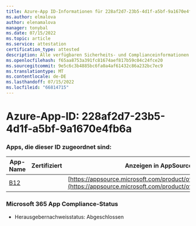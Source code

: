 ```yaml
---
title: Azure-App ID-Informationen für 228af2d7-23b5-4d1f-a5bf-9a1670e4fb6a
ms.author: elmalova
author: elenamalova
manager: tonybal
ms.date: 07/15/2022
ms.topic: article
ms.service: attestation
certification_type: attested
description: Alle verfügbaren Sicherheits- und Complianceinformationen für 228af2d7-23b5-4d1f-a5bf-9a1670e4fb6a.
ms.openlocfilehash: f65aa8753a391fc81674aef817b59c04c24fce20
ms.sourcegitcommit: 9e5c6c3b4885bc6fa0a4af61432c86a232bc7ec9
ms.translationtype: MT
ms.contentlocale: de-DE
ms.lasthandoff: 07/15/2022
ms.locfileid: "66814715"
---
```

# <a name="azure-app-id-228af2d7-23b5-4d1f-a5bf-9a1670e4fb6a"></a>Azure-App-ID: 228af2d7-23b5-4d1f-a5bf-9a1670e4fb6a


### <a name="apps-associated-with-this-id"></a>Apps, die dieser ID zugeordnet sind:
| **App-Name** | **Zertifiziert** | **Anzeigen in AppSource** |
|--------------|---------------|-----------------------|
| [B12](../forward/WA200004073.md) |  | [https://appsource.microsoft.com/product/office/WA200004073](https://appsource.microsoft.com/product/office/WA200004073) |

### <a name="microsoft-365-app-compliance-status"></a>Microsoft 365 App Compliance-Status
- Herausgebernachweisstatus: Abgeschlossen
